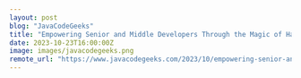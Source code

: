 ```yaml
---
layout: post
blog: "JavaCodeGeeks"
title: "Empowering Senior and Middle Developers Through the Magic of Hackathons"
date: 2023-10-23T16:00:00Z
image: images/javacodegeeks.png
remote_url: "https://www.javacodegeeks.com/2023/10/empowering-senior-and-middle-developers-through-the-magic-of-hackathons.html"
---
```

